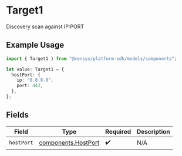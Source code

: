 # Target1

Discovery scan against IP:PORT

## Example Usage

```typescript
import { Target1 } from "@censys/platform-sdk/models/components";

let value: Target1 = {
  hostPort: {
    ip: "8.8.8.8",
    port: 443,
  },
};
```

## Fields

| Field                                                      | Type                                                       | Required                                                   | Description                                                |
| ---------------------------------------------------------- | ---------------------------------------------------------- | ---------------------------------------------------------- | ---------------------------------------------------------- |
| `hostPort`                                                 | [components.HostPort](../../models/components/hostport.md) | :heavy_check_mark:                                         | N/A                                                        |